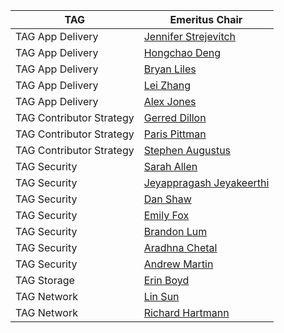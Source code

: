 | TAG                      | Emeritus Chair                                           |
|--------------------------|----------------------------------------------------------|
| TAG App Delivery         | [Jennifer Strejevitch](https://github.com/Jenniferstrej) |
| TAG App Delivery         | [Hongchao Deng](https://github.com/hongchaodeng)         |
| TAG App Delivery         | [Bryan Liles](https://github.com/bryanl)                 |
| TAG App Delivery         | [Lei Zhang](https://github.com/resouer)                  |
| TAG App Delivery         | [Alex Jones](https://github.com/alexsjones)              |
| TAG Contributor Strategy | [Gerred Dillon](https://github.com/gerred)               |
| TAG Contributor Strategy | [Paris Pittman](https://github.com/parispittman)         |
| TAG Contributor Strategy | [Stephen Augustus](https://github.com/justaugustus)      |
| TAG Security             | [Sarah Allen](https://github.com/ultrasaurus)            |
| TAG Security             | [Jeyappragash Jeyakeerthi](https://github.com/pragashj)  |
| TAG Security             | [Dan Shaw](https://github.com/dshaw)                     |
| TAG Security             | [Emily Fox](https://github.com/TheFoxAtWork)             |
| TAG Security             | [Brandon Lum](https://github.com/lumjjb)                 |
| TAG Security             | [Aradhna Chetal](https://github.com/achetal01)           |
| TAG Security             | [Andrew Martin](https://github.com/sublimino)            |
| TAG Storage              | [Erin Boyd](https://github.com/erinboyd)                 | 
| TAG Network              | [Lin Sun](https://github.com/linsun)                     |
| TAG Network              | [Richard Hartmann](https://github.com/RichiH)            |
